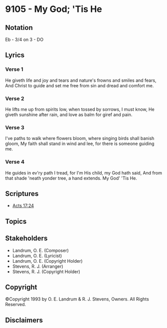 # 9105 - My God; 'Tis He

## Notation

Eb - 3/4 on 3 - DO

## Lyrics

### Verse 1

He giveth life and joy and tears and nature's frowns and smiles and fears, And Christ to guide and set me free from sin and dread and comfort me.

### Verse 2

He lifts me up from spirits low, when tossed by sorrows, I must know, He giveth sunshine after rain, and love as balm for giref and pain.

### Verse 3

I've paths to walk where flowers bloom, where singing birds shall banish gloom, My faith shall stand in wind and lee, for there is someone guiding me.

### Verse 4

He guides in ev'ry path I tread, for I'm His child, my God hath said, And from that shade 'neath yonder tree, a hand extends. My God' 'Tis He.


## Scriptures

- [Acts 17:24](https://www.biblegateway.com/passage/?search=Acts%2017%3A24)

## Topics


## Stakeholders

- Landrum, O. E. (Composer)
- Landrum, O. E. (Lyricist)
- Landrum, O. E. (Copyright Holder)
- Stevens, R. J. (Arranger)
- Stevens, R. J. (Copyright Holder)

## Copyright

©Copyright 1993 by O. E. Landrum & R. J. Stevens, Owners. All Rights Reserved.


## Disclaimers


